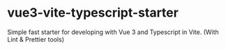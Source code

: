 # vue3-vite-typescript-starter

Simple fast starter for developing with Vue 3 and Typescript in Vite. (With Lint &amp; Prettier tools)

